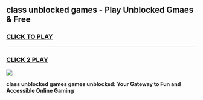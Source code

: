
## class unblocked games - Play Unblocked Gmaes & Free
<h3>
<a href="https://premium.freeplayer.one?title=class_unblocked_games&ref=19F">CLICK TO PLAY</a></h3>
<hr>

<h3>
<a href="https://premium.freeplayer.one?title=class_unblocked_games&ref=19F">CLICK 2 PLAY</a>
  
</h3>

<a href="https://premium.freeplayer.one?title=class_unblocked_games&ref=19F/"><img src="https://clearcache.store/games.png"></a>


**class unblocked games games unblocked: Your Gateway to Fun and Accessible Online Gaming**
